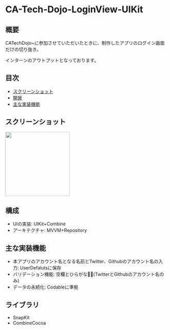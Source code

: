 # CA-Tech-Dojo-LoginView-UIKit

## 概要
CATechDojo~に参加させていただいたときに、制作したアプリのログイン画面だけの切り抜き。

インターンのアウトプットとなっております。


## 目次

- [スクリーンショット](#スクリーンショット)
- [開発](#構成)
- [主な実装機能](#主な実装機能)

## スクリーンショット
<img src="https://github.com/KantaSwift/CA-Tech-Dojo-LoginView-UIKit/assets/101320551/68783cd6-6bd0-4744-88d7-6acb88141c68" width="200">

## 構成
- UIの実装: UIKit+Combine
- アーキテクチャ: MVVM+Repository

## 主な実装機能
- 本アプリのアカウント名となる名前とTwitter、Githubのアカウント名の入力: UserDefalutsに保存
- バリデーション機能: 空欄とひらがな🙅‍♂️(TwitterとGithubのアカウント名のみ)
- データの永続化: Codableに準拠

## ライブラリ
- SnapKit
- CombineCocoa

